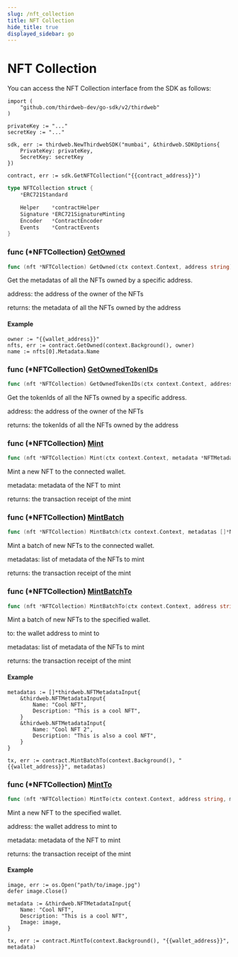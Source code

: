 ```yaml
---
slug: /nft_collection
title: NFT Collection
hide_title: true
displayed_sidebar: go
---
```


# NFT Collection

You can access the NFT Collection interface from the SDK as follows:

```
import (
	"github.com/thirdweb-dev/go-sdk/v2/thirdweb"
)

privateKey := "..."
secretKey := "..."

sdk, err := thirdweb.NewThirdwebSDK("mumbai", &thirdweb.SDKOptions{
	PrivateKey: privateKey,
	SecretKey: secretKey
})

contract, err := sdk.GetNFTCollection("{{contract_address}}")
```

```go
type NFTCollection struct {
    *ERC721Standard

    Helper    *contractHelper
    Signature *ERC721SignatureMinting
    Encoder   *ContractEncoder
    Events    *ContractEvents
}
```

### func \(\*NFTCollection\) [GetOwned](<https://github.com/thirdweb-dev/go-sdk/blob/main/thirdweb/nft_collection.go#L89>)

```go
func (nft *NFTCollection) GetOwned(ctx context.Context, address string) ([]*NFTMetadataOwner, error)
```

Get the metadatas of all the NFTs owned by a specific address.

address: the address of the owner of the NFTs

returns: the metadata of all the NFTs owned by the address

#### Example

```
owner := "{{wallet_address}}"
nfts, err := contract.GetOwned(context.Background(), owner)
name := nfts[0].Metadata.Name
```

### func \(\*NFTCollection\) [GetOwnedTokenIDs](<https://github.com/thirdweb-dev/go-sdk/blob/main/thirdweb/nft_collection.go#L106>)

```go
func (nft *NFTCollection) GetOwnedTokenIDs(ctx context.Context, address string) ([]*big.Int, error)
```

Get the tokenIds of all the NFTs owned by a specific address.

address: the address of the owner of the NFTs

returns: the tokenIds of all the NFTs owned by the address

### func \(\*NFTCollection\) [Mint](<https://github.com/thirdweb-dev/go-sdk/blob/main/thirdweb/nft_collection.go#L131>)

```go
func (nft *NFTCollection) Mint(ctx context.Context, metadata *NFTMetadataInput) (*types.Transaction, error)
```

Mint a new NFT to the connected wallet.

metadata: metadata of the NFT to mint

returns: the transaction receipt of the mint

### func \(\*NFTCollection\) [MintBatch](<https://github.com/thirdweb-dev/go-sdk/blob/main/thirdweb/nft_collection.go#L164>)

```go
func (nft *NFTCollection) MintBatch(ctx context.Context, metadatas []*NFTMetadataInput) (*types.Transaction, error)
```

Mint a batch of new NFTs to the connected wallet.

metadatas: list of metadata of the NFTs to mint

returns: the transaction receipt of the mint

### func \(\*NFTCollection\) [MintBatchTo](<https://github.com/thirdweb-dev/go-sdk/blob/main/thirdweb/nft_collection.go#L190>)

```go
func (nft *NFTCollection) MintBatchTo(ctx context.Context, address string, metadatas []*NFTMetadataInput) (*types.Transaction, error)
```

Mint a batch of new NFTs to the specified wallet.

to: the wallet address to mint to

metadatas: list of metadata of the NFTs to mint

returns: the transaction receipt of the mint

#### Example

```
metadatas := []*thirdweb.NFTMetadataInput{
	&thirdweb.NFTMetadataInput{
		Name: "Cool NFT",
		Description: "This is a cool NFT",
	}
	&thirdweb.NFTMetadataInput{
		Name: "Cool NFT 2",
		Description: "This is also a cool NFT",
	}
}

tx, err := contract.MintBatchTo(context.Background(), "{{wallet_address}}", metadatas)
```

### func \(\*NFTCollection\) [MintTo](<https://github.com/thirdweb-dev/go-sdk/blob/main/thirdweb/nft_collection.go#L155>)

```go
func (nft *NFTCollection) MintTo(ctx context.Context, address string, metadata *NFTMetadataInput) (*types.Transaction, error)
```

Mint a new NFT to the specified wallet.

address: the wallet address to mint to

metadata: metadata of the NFT to mint

returns: the transaction receipt of the mint

#### Example

```
image, err := os.Open("path/to/image.jpg")
defer image.Close()

metadata := &thirdweb.NFTMetadataInput{
	Name: "Cool NFT",
	Description: "This is a cool NFT",
	Image: image,
}

tx, err := contract.MintTo(context.Background(), "{{wallet_address}}", metadata)
```